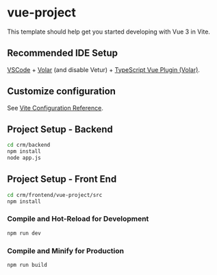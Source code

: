 # vue-project

This template should help get you started developing with Vue 3 in Vite.

## Recommended IDE Setup

[VSCode](https://code.visualstudio.com/) + [Volar](https://marketplace.visualstudio.com/items?itemName=johnsoncodehk.volar) (and disable Vetur) + [TypeScript Vue Plugin (Volar)](https://marketplace.visualstudio.com/items?itemName=johnsoncodehk.vscode-typescript-vue-plugin).

## Customize configuration

See [Vite Configuration Reference](https://vitejs.dev/config/).

## Project Setup - Backend
```sh
cd crm/backend
npm install
node app.js
```

## Project Setup - Front End
```sh
cd crm/frontend/vue-project/src
npm install
```

### Compile and Hot-Reload for Development

```sh
npm run dev
```

### Compile and Minify for Production

```sh
npm run build
```
